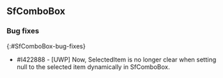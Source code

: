 ## SfComboBox

### Bug fixes
{:#SfComboBox-bug-fixes}

* \#I422888 - [UWP] Now, SelectedItem is no longer clear when setting null to the selected item dynamically in SfComboBox.

